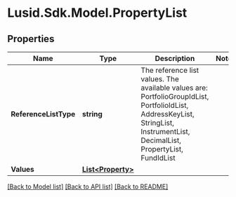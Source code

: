 # Lusid.Sdk.Model.PropertyList

## Properties

Name | Type | Description | Notes
------------ | ------------- | ------------- | -------------
**ReferenceListType** | **string** | The reference list values. The available values are: PortfolioGroupIdList, PortfolioIdList, AddressKeyList, StringList, InstrumentList, DecimalList, PropertyList, FundIdList | 
**Values** | [**List&lt;Property&gt;**](Property.md) |  | 

[[Back to Model list]](../README.md#documentation-for-models) [[Back to API list]](../README.md#documentation-for-api-endpoints) [[Back to README]](../README.md)

